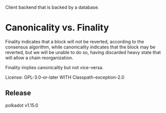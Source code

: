 Client backend that is backed by a database.

# Canonicality vs. Finality

Finality indicates that a block will not be reverted, according to the consensus algorithm,
while canonicality indicates that the block may be reverted, but we will be unable to do so,
having discarded heavy state that will allow a chain reorganization.

Finality implies canonicality but not vice-versa.

License: GPL-3.0-or-later WITH Classpath-exception-2.0


## Release

polkadot v1.15.0

